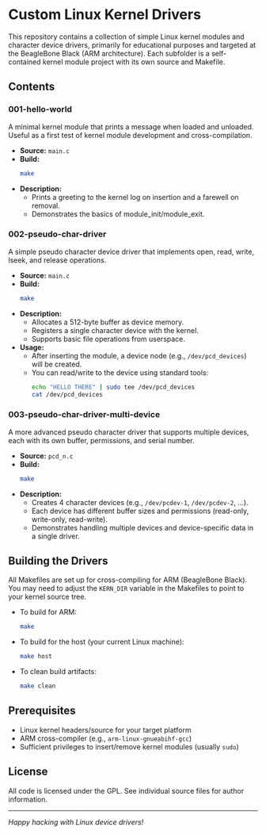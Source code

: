 # Custom Linux Kernel Drivers

This repository contains a collection of simple Linux kernel modules and character device drivers, primarily for educational purposes and targeted at the BeagleBone Black (ARM architecture). Each subfolder is a self-contained kernel module project with its own source and Makefile.

## Contents

### 001-hello-world
A minimal kernel module that prints a message when loaded and unloaded. Useful as a first test of kernel module development and cross-compilation.

- **Source:** `main.c`
- **Build:**
  ```sh
  make
  ```
- **Description:**
  - Prints a greeting to the kernel log on insertion and a farewell on removal.
  - Demonstrates the basics of module_init/module_exit.

### 002-pseudo-char-driver
A simple pseudo character device driver that implements open, read, write, lseek, and release operations.

- **Source:** `main.c`
- **Build:**
  ```sh
  make
  ```
- **Description:**
  - Allocates a 512-byte buffer as device memory.
  - Registers a single character device with the kernel.
  - Supports basic file operations from userspace.
- **Usage:**
  - After inserting the module, a device node (e.g., `/dev/pcd_devices`) will be created.
  - You can read/write to the device using standard tools:
    ```sh
    echo "HELLO THERE" | sudo tee /dev/pcd_devices
    cat /dev/pcd_devices
    ```

### 003-pseudo-char-driver-multi-device
A more advanced pseudo character driver that supports multiple devices, each with its own buffer, permissions, and serial number.

- **Source:** `pcd_n.c`
- **Build:**
  ```sh
  make
  ```
- **Description:**
  - Creates 4 character devices (e.g., `/dev/pcdev-1`, `/dev/pcdev-2`, ...).
  - Each device has different buffer sizes and permissions (read-only, write-only, read-write).
  - Demonstrates handling multiple devices and device-specific data in a single driver.

## Building the Drivers

All Makefiles are set up for cross-compiling for ARM (BeagleBone Black). You may need to adjust the `KERN_DIR` variable in the Makefiles to point to your kernel source tree.

- To build for ARM:
  ```sh
  make
  ```
- To build for the host (your current Linux machine):
  ```sh
  make host
  ```
- To clean build artifacts:
  ```sh
  make clean
  ```

## Prerequisites
- Linux kernel headers/source for your target platform
- ARM cross-compiler (e.g., `arm-linux-gnueabihf-gcc`)
- Sufficient privileges to insert/remove kernel modules (usually `sudo`)

## License
All code is licensed under the GPL. See individual source files for author information.

---

*Happy hacking with Linux device drivers!* 